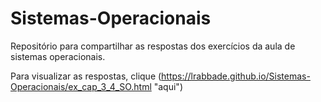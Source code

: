 # Sistemas-Operacionais
Repositório para compartilhar as respostas dos exercícios da aula de sistemas operacionais.

Para visualizar as respostas, clique (https://lrabbade.github.io/Sistemas-Operacionais/ex_cap_3_4_SO.html "aqui")
